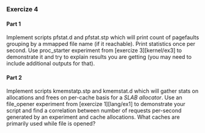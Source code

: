 ### Exercize 4

#### Part 1

Implement scripts pfstat.d and pfstat.stp which will print count of pagefaults grouping by a mmapped file name (if it reachable). Print statistics once per second. Use proc\_starter experiment from [exercize 3][kernel/ex3] to demonstrate it and try to explain results you are getting (you may need to include additional outputs for that). 

#### Part 2

Implement scripts kmemstatp.stp and kmemstat.d which will gather stats on allocations and frees on per-cache basis for a _SLAB allocator_. Use an file\_opener experiment from [exercize 1][lang/ex1] to demonstrate your script and find a correlation between number of requests per-second generated by an experiment and cache allocations. What caches are primarily used while file is opened?